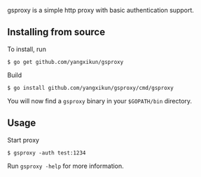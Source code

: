 gsproxy is a simple http proxy with basic authentication support.

Installing from source
----------------------

To install, run

    $ go get github.com/yangxikun/gsproxy

Build

    $ go install github.com/yangxikun/gsproxy/cmd/gsproxy 

You will now find a `gsproxy` binary in your `$GOPATH/bin` directory.

Usage
-----

Start proxy

    $ gsproxy -auth test:1234

Run `gsproxy -help` for more information.
